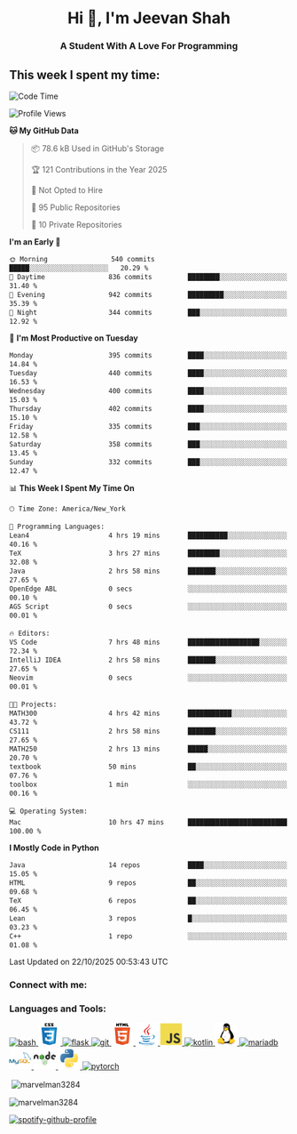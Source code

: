 <h1 align="center">Hi 👋, I'm Jeevan Shah</h1>
<h3 align="center">A Student With A Love For Programming</h3>

## This week I spent my time:

<!--START_SECTION:waka-->
![Code Time](http://img.shields.io/badge/Code%20Time-649%20hrs%2047%20mins-blue)

![Profile Views](http://img.shields.io/badge/Profile%20Views-0-blue)

**🐱 My GitHub Data** 

> 📦 78.6 kB Used in GitHub's Storage 
 > 
> 🏆 121 Contributions in the Year 2025
 > 
> 🚫 Not Opted to Hire
 > 
> 📜 95 Public Repositories 
 > 
> 🔑 10 Private Repositories 
 > 
**I'm an Early 🐤** 

```text
🌞 Morning                540 commits         █████░░░░░░░░░░░░░░░░░░░░   20.29 % 
🌆 Daytime                836 commits         ████████░░░░░░░░░░░░░░░░░   31.40 % 
🌃 Evening                942 commits         █████████░░░░░░░░░░░░░░░░   35.39 % 
🌙 Night                  344 commits         ███░░░░░░░░░░░░░░░░░░░░░░   12.92 % 
```
📅 **I'm Most Productive on Tuesday** 

```text
Monday                   395 commits         ████░░░░░░░░░░░░░░░░░░░░░   14.84 % 
Tuesday                  440 commits         ████░░░░░░░░░░░░░░░░░░░░░   16.53 % 
Wednesday                400 commits         ████░░░░░░░░░░░░░░░░░░░░░   15.03 % 
Thursday                 402 commits         ████░░░░░░░░░░░░░░░░░░░░░   15.10 % 
Friday                   335 commits         ███░░░░░░░░░░░░░░░░░░░░░░   12.58 % 
Saturday                 358 commits         ███░░░░░░░░░░░░░░░░░░░░░░   13.45 % 
Sunday                   332 commits         ███░░░░░░░░░░░░░░░░░░░░░░   12.47 % 
```


📊 **This Week I Spent My Time On** 

```text
🕑︎ Time Zone: America/New_York

💬 Programming Languages: 
Lean4                    4 hrs 19 mins       ██████████░░░░░░░░░░░░░░░   40.16 % 
TeX                      3 hrs 27 mins       ████████░░░░░░░░░░░░░░░░░   32.08 % 
Java                     2 hrs 58 mins       ███████░░░░░░░░░░░░░░░░░░   27.65 % 
OpenEdge ABL             0 secs              ░░░░░░░░░░░░░░░░░░░░░░░░░   00.10 % 
AGS Script               0 secs              ░░░░░░░░░░░░░░░░░░░░░░░░░   00.01 % 

🔥 Editors: 
VS Code                  7 hrs 48 mins       ██████████████████░░░░░░░   72.34 % 
IntelliJ IDEA            2 hrs 58 mins       ███████░░░░░░░░░░░░░░░░░░   27.65 % 
Neovim                   0 secs              ░░░░░░░░░░░░░░░░░░░░░░░░░   00.01 % 

🐱‍💻 Projects: 
MATH300                  4 hrs 42 mins       ███████████░░░░░░░░░░░░░░   43.72 % 
CS111                    2 hrs 58 mins       ███████░░░░░░░░░░░░░░░░░░   27.65 % 
MATH250                  2 hrs 13 mins       █████░░░░░░░░░░░░░░░░░░░░   20.70 % 
textbook                 50 mins             ██░░░░░░░░░░░░░░░░░░░░░░░   07.76 % 
toolbox                  1 min               ░░░░░░░░░░░░░░░░░░░░░░░░░   00.16 % 

💻 Operating System: 
Mac                      10 hrs 47 mins      █████████████████████████   100.00 % 
```

**I Mostly Code in Python** 

```text
Java                     14 repos            ████░░░░░░░░░░░░░░░░░░░░░   15.05 % 
HTML                     9 repos             ██░░░░░░░░░░░░░░░░░░░░░░░   09.68 % 
TeX                      6 repos             ██░░░░░░░░░░░░░░░░░░░░░░░   06.45 % 
Lean                     3 repos             █░░░░░░░░░░░░░░░░░░░░░░░░   03.23 % 
C++                      1 repo              ░░░░░░░░░░░░░░░░░░░░░░░░░   01.08 % 
```




 Last Updated on 22/10/2025 00:53:43 UTC
<!--END_SECTION:waka-->

<h3 align="left">Connect with me:</h3>
<p align="left">

</p>

<h3 align="left">Languages and Tools:</h3>
<p align="left"> <a href="https://www.gnu.org/software/bash/" target="_blank"> <img src="https://www.vectorlogo.zone/logos/gnu_bash/gnu_bash-icon.svg" alt="bash" width="40" height="40"/> </a> <a href="https://www.w3schools.com/css/" target="_blank"> <img src="https://raw.githubusercontent.com/devicons/devicon/master/icons/css3/css3-original-wordmark.svg" alt="css3" width="40" height="40"/> </a> <a href="https://flask.palletsprojects.com/" target="_blank"> <img src="https://www.vectorlogo.zone/logos/pocoo_flask/pocoo_flask-icon.svg" alt="flask" width="40" height="40"/> </a> <a href="https://git-scm.com/" target="_blank"> <img src="https://www.vectorlogo.zone/logos/git-scm/git-scm-icon.svg" alt="git" width="40" height="40"/> </a> <a href="https://www.w3.org/html/" target="_blank"> <img src="https://raw.githubusercontent.com/devicons/devicon/master/icons/html5/html5-original-wordmark.svg" alt="html5" width="40" height="40"/> </a> <a href="https://www.java.com" target="_blank"> <img src="https://raw.githubusercontent.com/devicons/devicon/master/icons/java/java-original.svg" alt="java" width="40" height="40"/> </a> <a href="https://developer.mozilla.org/en-US/docs/Web/JavaScript" target="_blank"> <img src="https://raw.githubusercontent.com/devicons/devicon/master/icons/javascript/javascript-original.svg" alt="javascript" width="40" height="40"/> </a> <a href="https://kotlinlang.org" target="_blank"> <img src="https://www.vectorlogo.zone/logos/kotlinlang/kotlinlang-icon.svg" alt="kotlin" width="40" height="40"/> </a> <a href="https://www.linux.org/" target="_blank"> <img src="https://raw.githubusercontent.com/devicons/devicon/master/icons/linux/linux-original.svg" alt="linux" width="40" height="40"/> </a> <a href="https://mariadb.org/" target="_blank"> <img src="https://www.vectorlogo.zone/logos/mariadb/mariadb-icon.svg" alt="mariadb" width="40" height="40"/> </a> <a href="https://www.mysql.com/" target="_blank"> <img src="https://raw.githubusercontent.com/devicons/devicon/master/icons/mysql/mysql-original-wordmark.svg" alt="mysql" width="40" height="40"/> </a> <a href="https://nodejs.org" target="_blank"> <img src="https://raw.githubusercontent.com/devicons/devicon/master/icons/nodejs/nodejs-original-wordmark.svg" alt="nodejs" width="40" height="40"/> </a> <a href="https://www.python.org" target="_blank"> <img src="https://raw.githubusercontent.com/devicons/devicon/master/icons/python/python-original.svg" alt="python" width="40" height="40"/> </a> <a href="https://pytorch.org/" target="_blank"> <img src="https://www.vectorlogo.zone/logos/pytorch/pytorch-icon.svg" alt="pytorch" width="40" height="40"/> </a> </p>


<p>&nbsp;<img align="center" src="https://github-readme-stats.vercel.app/api?username=marvelman3284&show_icons=true&locale=en&theme=blue-green" alt="marvelman3284" /></p>

<p><img align="center" src="https://github-readme-streak-stats.herokuapp.com/?user=marvelman3284&theme=blue-green" alt="marvelman3284" /></p>


[![spotify-github-profile](https://spotify-github-profile.vercel.app/api/view?uid=lp0lvf5zzesrwq2hdzmfnkjsq&cover_image=true&theme=default)](https://github.com/kittinan/spotify-github-profile)
